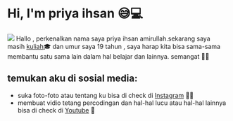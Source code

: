 # Hi, I'm priya ihsan 😅💻

<img src="https://github.com/priyaihsan/profile/blob/main/img/backgroud.png">
Hallo , perkenalkan nama saya priya ihsan amirullah.sekarang saya masih <a href="https://www.umy.ac.id/">kuliah</a>🎓 dan umur saya 19 tahun , saya harap kita bisa sama-sama membantu satu sama lain dalam hal belajar dan lainnya. semangat 💪🏻


## temukan aku di sosial media: 
- suka foto-foto atau tentang ku bisa di check di <a href="https://www.instagram.com/priyaihsan_/"> Instagram</a> 🧳😎
- membuat vidio tetang percodingan dan hal-hal lucu atau hal-hal lainnya bisa di check di <a href="https://www.youtube.com/channel/UCE18XgJ0LqS3px9TaA-7qbA"> Youtube</a> 💼

